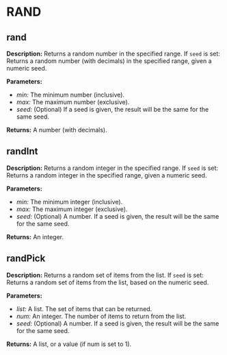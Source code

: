 # RAND  
  
## rand  
  
  
**Description:** Returns a random number in the specified range.
If `seed` is set: Returns a random number (with decimals) in the specified range, given a numeric seed.  
  
**Parameters:**  
  * *min:* The minimum number (inclusive).  
  * *max:* The maximum number (exclusive).  
  * *seed:* (Optional) If a seed is given, the result will be the same for the same seed.  
  
**Returns:** A number (with decimals).  
  
  
## randInt  
  
  
**Description:** Returns a random integer in the specified range.
If `seed` is set: Returns a random integer in the specified range, given a numeric seed.  
  
**Parameters:**  
  * *min:* The minimum integer (inclusive).  
  * *max:* The maximum integer (exclusive).  
  * *seed:* (Optional) A number. If a seed is given, the result will be the same for the same seed.  
  
**Returns:** An integer.  
  
  
## randPick  
  
  
**Description:** Returns a random set of items from the list.
If `seed` is set: Returns a random set of items from the list, based on the numeric seed.  
  
**Parameters:**  
  * *list:* A list. The set of items that can be returned.  
  * *num:* An integer. The number of items to return from the list.  
  * *seed:* (Optional) A number. If a seed is given, the result will be the same for the same seed.  
  
**Returns:** A list, or a value (if num is set to 1).  
  
  
